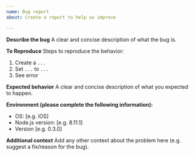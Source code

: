 ```yaml
---
name: Bug report
about: Create a report to help us improve

---
```


**Describe the bug**
A clear and concise description of what the bug is.

**To Reproduce**
Steps to reproduce the behavior:
1. Create a `...`
2. Set `...` to `...`
3. See error

**Expected behavior**
A clear and concise description of what you expected to happen.

**Environment (please complete the following information):**
 - OS: [e.g. iOS]
 - Node.js version: [e.g. 8.11.1]
 - Version [e.g. 0.3.0]

**Additional context**
Add any other context about the problem here (e.g. suggest a fix/reason for the bug).
